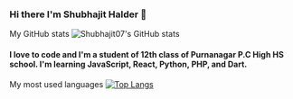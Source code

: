 ### Hi there I'm Shubhajit Halder 👋
My GitHub stats
![Shubhajit07's GitHub stats](https://github-readme-stats.vercel.app/api?username=shubhajit07&show_icons=true&theme=radical)

#### I love to code and I'm a student of 12th class of Purnanagar P.C High HS school. I'm learning JavaScript, React, Python, PHP, and Dart.
My most used languages
[![Top Langs](https://github-readme-stats.vercel.app/api/top-langs/?username=shubhajit07&show_icons=true&theme=radical)](https://github.com/shubhajit07)
<!--
**Shubhajit07/Shubhajit07** is a ✨ _special_ ✨ repository because its `README.md` (this file) appears on your GitHub profile.

Here are some ideas to get you started:

- 🔭 I’m currently working on ...
- 🌱 I’m currently learning ...
- 👯 I’m looking to collaborate on ...
- 🤔 I’m looking for help with ...
- 💬 Ask me about ...
- 📫 How to reach me: ...
- 😄 Pronouns: ...
- ⚡ Fun fact: ...
-->
